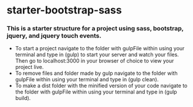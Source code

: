 <h1>starter-bootstrap-sass</h1>
<h3>This is a starter structure for a project using sass, bootstrap, jquery, and jquery touch events.</h3>
<ul>
<li>To start a project navigate to the folder with gulpFile within using your terminal and type in (gulp) to start 
your server and watch your files. Then go to localhost:3000 in your browser of choice to view your project live.</li>
<li>To remove files and folder made by gulp navigate to the folder with gulpFile within using your terminal and type 
in (gulp clean).</li>
<li>To make a dist folder with the minified version of your code navigate to the folder with gulpFile within using
your terminal and type in (gulp build).</li>
</ul>
